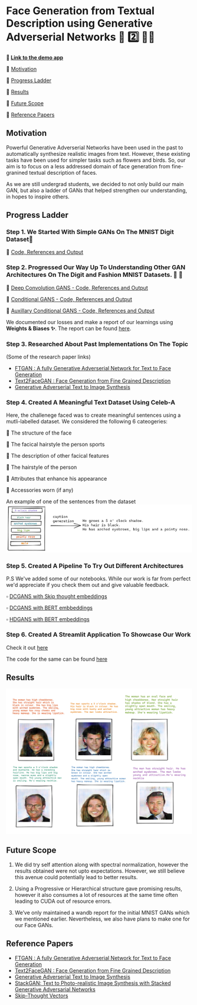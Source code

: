 # Face Generation from Textual Description using Generative Adverserial Networks 📝  2️⃣ 👧👱 

**🔗 [Link to the demo app](http://www.ekkm.xyz/)**

🔹 [Motivation](#motivation)

🔹 [Progress Ladder](#progress-ladder)

🔹 [Results](#results)

🔹 [Future Scope](#future-scope)

🔹 [Reference Papers](#reference-papers)

## Motivation  

Powerful Generative Adverserial Networks have been used in the past to automatically synthesize realistic images from text. However, these existing tasks have been used for simpler tasks such as flowers and birds.
So, our aim is to focus on a less addressed domain of face generation from fine-granined textual description of faces.

As we are still undergrad students, we decided to not only build our main GAN, but also a ladder of GANs that helped strengthen our understanding, in hopes to inspire others.

## Progress Ladder 

### Step 1. We Started With Simple GANs On The MNIST Digit Dataset🔢

🔗 [Code, References and Output](https://github.com/ELITA04/Face-Generator/tree/master/MNIST-GANs/GAN)

### Step 2. Progressed Our Way Up To Understanding Other GAN Architectures On The Digit and Fashion MNIST Datasets. 👗 👕

🔗 [Deep Convolution GANS - Code, References and Output](https://github.com/ELITA04/Face-Generator/tree/master/MNIST-GANs/DCGAN)

🔗 [Conditional GANS - Code, References and Output](https://github.com/ELITA04/Face-Generator/tree/master/MNIST-GANs/CGAN)

🔗 [Auxillary Conditional GANS - Code, References and Output](https://github.com/ELITA04/Face-Generator/tree/master/MNIST-GANs/ACGAN)

We documented our losses and make a report of our learnings using **Weights & Biases ✨**. The report can be found [here](https://wandb.ai/kad99kev/mnist-gans/reports/MNIST-GANs--VmlldzoyMTE4NzE).

### Step 3. Researched About Past Implementations On The Topic
(Some of the research paper links)

* [FTGAN : A fully Generative Adverserial Network for Text to Face Generation](https://arxiv.org/pdf/1904.05729.pdf)
* [Text2FaceGAN : Face Generation from Fine Grained Description](https://arxiv.org/pdf/1911.11378.pdf) 
* [Generative Adverserial Text to Image Synthesis](https://arxiv.org/pdf/1605.05396.pdf)


### Step 4. Created A Meaningful Text Dataset Using Celeb-A

Here, the challenege faced was to create meaningful sentences using a mutli-labelled dataset. We considered the following 6 cateogeries:

  🔸 The structure of the face
  
  🔸 The facical hairstyle the person sports
  
  🔸 The description of other facical features
  
  🔸 The hairstyle of the person
  
  🔸 Attributes that enhance his appearance
  
  🔸 Accessories worn (if any)
  
  An example of one of the sentences from the dataset
   <img src = "assets/dataset.png">
  
  ### Step 5. Created A Pipeline To Try Out Different Architectures
  P.S We've added some of our notebooks. While our work is far from perfect we'd appreciate if you check them out and give valuable feedback.
  
  :white_small_square: [DCGANS with Skip thought embeddings](https://colab.research.google.com/drive/1JDNojILmxeF5nUkYeNe6xank2gfvVML6?usp=sharing)
  
  :white_small_square: [DCGANS with BERT embbeddings](https://colab.research.google.com/drive/1J4tdVVluwmij9jPvtKTaBd7cQZp6FDr1?usp=sharing)
  
  :white_small_square: [HDGANS with BERT embeddings](https://colab.research.google.com/drive/1dWGRdtlqrvCt9OUX8Y1f0SjjHEIxI2Uo?usp=sharing)


### Step 6. Created A Streamlit Application To Showcase Our Work
Check it out [here](http://www.ekkm.xyz/)

The code for the same can be found [here](https://github.com/kad99kev/FGTD-Streamlit)

## Results
 <img src = "assets/result.png" >

## Future Scope
1. We did try self attention along with spectral normalization, however the results obtained were not upto expectations. However, we still believe this avenue could potentially lead to better results.

2. Using a Progressive or Hierarchical structure gave promising results, however it also consumes a lot of resources at the same time often leading to CUDA out of resource errors.

3. We’ve only maintained a wandb report for the initial MNIST GANs which we mentioned earlier. Nevertheless, we also have plans to make one for our Face GANs.

## Reference Papers

* [FTGAN : A fully Generative Adverserial Network for Text to Face Generation](https://arxiv.org/pdf/1904.05729.pdf)
* [Text2FaceGAN : Face Generation from Fine Grained Description](https://arxiv.org/pdf/1911.11378.pdf) 
* [Generative Adverserial Text to Image Synthesis](https://arxiv.org/pdf/1605.05396.pdf)
* [StackGAN: Text to Photo-realistic Image Synthesis with Stacked Generative Adversarial Networks](https://arxiv.org/pdf/1612.03242.pdf)
* [Skip-Thought Vectors](https://arxiv.org/pdf/1506.06726.pdf)



